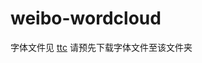 # weibo-wordcloud

字体文件见 [ttc](https://github.com/KimMeen/Weibo-Analyst/blob/master/step3_word_cloud/Songti.ttc)
请预先下载字体文件至该文件夹
